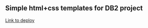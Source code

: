## Simple html+css templates for DB2 project

[Link to deploy](https://oleksandr-kupenko.github.io/DB2-template/)
